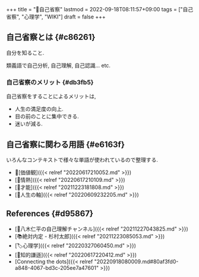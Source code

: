 +++
title = "📝自己省察"
lastmod = 2022-09-18T08:11:57+09:00
tags = ["自己省察", "心理学", "WIKI"]
draft = false
+++

## 自己省察とは {#c86261}

自分を知ること.

類義語で自己分析, 自己理解, 自己認識... etc.


### 自己省察のメリット {#db3fb5}

自己省察をすることによるメリットは,

-   人生の満足度の向上.
-   目の前のことに集中できる.
-   迷いが減る.


## 自己省察に関わる用語 {#e6163f}

いろんなコンテキストで様々な単語が使われているので整理する.

-   📝[価値観]({{< relref "20220617210052.md" >}})
-   [📝情熱]({{< relref "20220617210109.md" >}})
-   [📝才能]({{< relref "20211223181808.md" >}})
-   [📝人生の軸]({{< relref "20220609232205.md" >}})


## References {#d95867}

-   [📂八木仁平の自己理解チャンネル]({{< relref "20211227043825.md" >}})
-   [📚絶対内定 - 杉村太郎]({{< relref "20211223085053.md" >}})
-   [🏷心理学]({{< relref "20220327060450.md" >}})
-   [📝知的謙遜]({{< relref "20220617220412.md" >}})
-   [Connecting the dots]({{< relref "20220918080009.md#80af3fd0-a848-4067-bd3c-205ee7a47601" >}})
